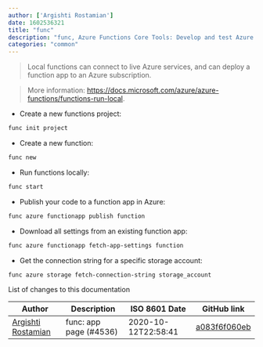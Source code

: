 ```yaml
---
author: ['Argishti Rostamian']
date: 1602536321
title: "func"
description: "func, Azure Functions Core Tools: Develop and test Azure Functions locally."
categories: "common"
---
```

> Local functions can connect to live Azure services, and can deploy a function app to an Azure subscription.

> More information: <https://docs.microsoft.com/azure/azure-functions/functions-run-local>.

- Create a new functions project:

```bash
func init project
```

- Create a new function:

```bash
func new
```

- Run functions locally:

```bash
func start
```

- Publish your code to a function app in Azure:

```bash
func azure functionapp publish function
```

- Download all settings from an existing function app:

```bash
func azure functionapp fetch-app-settings function
```

- Get the connection string for a specific storage account:

```bash
func azure storage fetch-connection-string storage_account
```
List of changes to this documentation


Author | Description | ISO 8601 Date | GitHub link
------|-----|-----|-----
[Argishti Rostamian](mailto:1332785+WhileLoop@users.noreply.github.com) | func: app page (#4536) | 2020-10-12T22:58:41 | [a083f6f060eb](https://github.com/tldr-pages/tldr/commit/a083f6f060ebbdefce9a517efb702a8b3a25e0cb)

